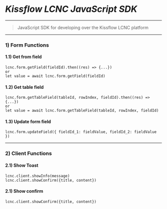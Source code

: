 # _Kissflow LCNC JavaScript SDK_
------------------------------
>JavaScript SDK for developing over the Kissflow LCNC platform
------------------------------
### 1) Form Functions
#### 1.1) Get from field
```
lcnc.form.getField(fieldId).then((res) => {...})
or  
let value = await lcnc.form.getField(fieldId)
```

#### 1.2) Get table field
```
lcnc.form.getTableField(tableId, rowIndex, fieldId).then((res) => {...})
or  
let value = await lcnc.form.getTableField(tableId, rowIndex, fieldId)
```
#### 1.3) Update form field
```
lcnc.form.updateField({ fieldId_1: fieldValue, fieldId_2: fieldValue })
```
------------------------------
### 2) Client Functions
#### 2.1) Show Toast
```
lcnc.client.showInfo(message)
lcnc.client.showConfirm({title, content})
```
#### 2.1) Show confirm
```
lcnc.client.showConfirm({title, content})
```
